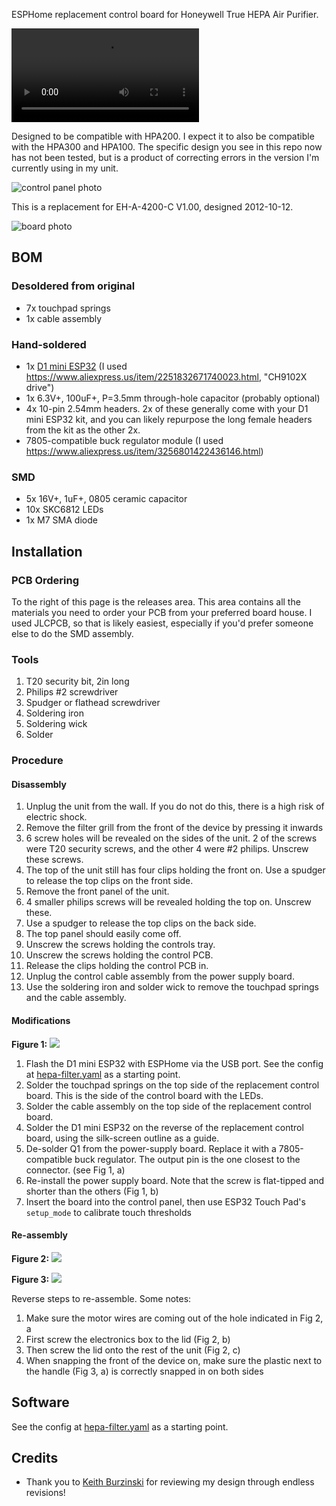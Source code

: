 ESPHome replacement control board for Honeywell True HEPA Air Purifier.

![demo](docs/demo.mp4)

Designed to be compatible with HPA200. I expect it to also be compatible with
the HPA300 and HPA100. The specific design you see in this repo now has not
been tested, but is a product of correcting errors in the version I'm currently
using in my unit.

![control panel photo](./controls.jpg)

This is a replacement for EH-A-4200-C V1.00, designed 2012-10-12.

![board photo](./cropped.jpg)

## BOM

### Desoldered from original

- 7x touchpad springs
- 1x cable assembly

### Hand-soldered

- 1x [D1 mini ESP32](https://github.com/r0oland/ESP32_mini_KiCad_Library) (I used https://www.aliexpress.us/item/2251832671740023.html, "CH9102X drive")
- 1x 6.3V+, 100uF+, P=3.5mm through-hole capacitor (probably optional)
- 4x 10-pin 2.54mm headers. 2x of these generally come with your D1 mini ESP32 kit, and you can likely repurpose the long female headers from the kit as the other 2x.
- 7805-compatible buck regulator module (I used https://www.aliexpress.us/item/3256801422436146.html)

### SMD

- 5x 16V+, 1uF+, 0805 ceramic capacitor
- 10x SKC6812 LEDs
- 1x M7 SMA diode

## Installation

### PCB Ordering

To the right of this page is the releases area. This area contains all the
materials you need to order your PCB from your preferred board house. I used
JLCPCB, so that is likely easiest, especially if you'd prefer someone else to
do the SMD assembly.

### Tools

1. T20 security bit, 2in long
2. Philips #2 screwdriver
3. Spudger or flathead screwdriver
4. Soldering iron
5. Soldering wick
6. Solder

### Procedure

#### Disassembly

1. Unplug the unit from the wall. If you do not do this, there is a high risk of electric shock.
1. Remove the filter grill from the front of the device by pressing it inwards
1. 6 screw holes will be revealed on the sides of the unit. 2 of the screws were T20 security screws, and the other 4 were #2 philips. Unscrew these screws.
1. The top of the unit still has four clips holding the front on. Use a spudger to release the top clips on the front side.
1. Remove the front panel of the unit.
1. 4 smaller philips screws will be revealed holding the top on. Unscrew these.
1. Use a spudger to release the top clips on the back side.
1. The top panel should easily come off.
1. Unscrew the screws holding the controls tray.
1. Unscrew the screws holding the control PCB.
1. Release the clips holding the control PCB in.
1. Unplug the control cable assembly from the power supply board.
1. Use the soldering iron and solder wick to remove the touchpad springs and the cable assembly.

#### Modifications

**Figure 1:**
![](docs/fig_1.jpg)

1. Flash the D1 mini ESP32 with ESPHome via the USB port. See the config at [hepa-filter.yaml](./hepa-filter.yaml) as a starting point.
1. Solder the touchpad springs on the top side of the replacement control board. This is the side of the control board with the LEDs.
1. Solder the cable assembly on the top side of the replacement control board.
1. Solder the D1 mini ESP32 on the reverse of the replacement control board, using the silk-screen outline as a guide.
1. De-solder Q1 from the power-supply board. Replace it with a 7805-compatible buck regulator. The output pin is the one closest to the connector. (see Fig 1, a)
1. Re-install the power supply board. Note that the screw is flat-tipped and shorter than the others (Fig 1, b)
1. Insert the board into the control panel, then use ESP32 Touch Pad's `setup_mode` to calibrate touch thresholds

#### Re-assembly

**Figure 2:**
![](docs/fig_3.jpg)

**Figure 3:**
![](docs/fig_3.jpg)

Reverse steps to re-assemble. Some notes:

1. Make sure the motor wires are coming out of the hole indicated in Fig 2, a
1. First screw the electronics box to the lid (Fig 2, b)
1. Then screw the lid onto the rest of the unit (Fig 2, c)
1. When snapping the front of the device on, make sure the plastic next to the handle (Fig 3, a) is correctly snapped in on both sides


## Software

See the config at [hepa-filter.yaml](./hepa-filter.yaml) as a starting point.

## Credits

- Thank you to [Keith Burzinski](https://github.com/kbx81) for reviewing my design through endless revisions!
